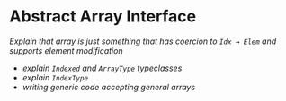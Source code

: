 # Abstract Array Interface

*Explain that array is just something that has coercion to `Idx → Elem` and supports element modification*

- *explain `Indexed` and `ArrayType` typeclasses*
- *explain `IndexType`*
- *writing generic code accepting general arrays*
